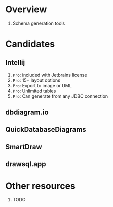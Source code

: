 # Overview
1. Schema generation tools


# Candidates

## Intellij
1. `Pro`: included with Jetbrains license
1. `Pro`: 15+ layout options
1. `Pro`: Export to image or UML
1. `Pro`: Unlimited tables
1. `Pro`: Can generate from any JDBC connection


## dbdiagram.io

## QuickDatabaseDiagrams

## SmartDraw

## drawsql.app


# Other resources
1. TODO